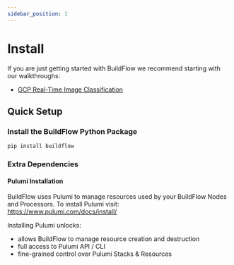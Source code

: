 ```yaml
---
sidebar_position: 1
---
```


# Install

If you are just getting started with BuildFlow we recommend starting with our walkthroughs:
- [GCP Real-Time Image Classification](./walkthroughs/gcp-realtime-image-classification)

## Quick Setup

### Install the BuildFlow Python Package

```bash
pip install buildflow
```

### Extra Dependencies

#### Pulumi Installation

BuildFlow uses Pulumi to manage resources used by your BuildFlow Nodes and Processors. To install Pulumi visit: https://www.pulumi.com/docs/install/

Installing Pulumi unlocks:
- allows BuildFlow to manage resource creation and destruction
- full access to Pulumi API / CLI
- fine-grained control over Pulumi Stacks & Resources
